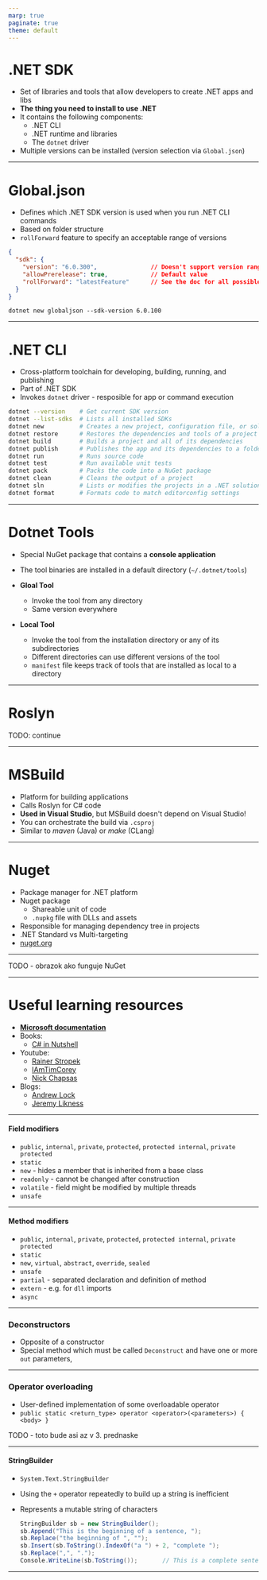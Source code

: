 ```yaml
---
marp: true
paginate: true
theme: default
---
```


# .NET SDK

- Set of libraries and tools that allow developers to create .NET apps and libs
- **The thing you need to install to use .NET**
- It contains the following components:
    - .NET CLI
    - .NET runtime and libraries
    - The `dotnet` driver
- Multiple versions can be installed (version selection via `Global.json`)

---

# Global.json

- Defines which .NET SDK version is used when you run .NET CLI commands
- Based on folder structure
- `rollForward` feature to specify an acceptable range of versions

```json
{
  "sdk": {
    "version": "6.0.300",               // Doesn't support version ranges (wildcards)
    "allowPrerelease": true,            // Default value
    "rollForward": "latestFeature"      // See the doc for all possible values
  }
}
```

`dotnet new globaljson --sdk-version 6.0.100`

---

# .NET CLI

- Cross-platform toolchain for developing, building, running, and publishing
- Part of .NET SDK
- Invokes `dotnet` driver - resposible for app or command execution

```bash
dotnet --version    # Get current SDK version
dotnet --list-sdks  # Lists all installed SDKs
dotnet new          # Creates a new project, configuration file, or solution
dotnet restore      # Restores the dependencies and tools of a project
dotnet build        # Builds a project and all of its dependencies
dotnet publish      # Publishes the app and its dependencies to a folder for deployment
dotnet run          # Runs source code
dotnet test         # Run available unit tests
dotnet pack         # Packs the code into a NuGet package
dotnet clean        # Cleans the output of a project
dotnet sln          # Lists or modifies the projects in a .NET solution file
dotnet format       # Formats code to match editorconfig settings
```

---

# Dotnet Tools

- Special NuGet package that contains a **console application**
- The tool binaries are installed in a default directory (`~/.dotnet/tools`)

- **Gloal Tool**
    - Invoke the tool from any directory
    - Same version everywhere

- **Local Tool**
    - Invoke the tool from the installation directory or any of its subdirectories
    - Different directories can use different versions of the tool
    - `manifest` file keeps track of tools that are installed as local to a directory

---

# Roslyn

TODO: continue

---

# MSBuild

- Platform for building applications
- Calls Roslyn for C# code
- **Used in Visual Studio**, but MSBuild doesn't depend on Visual Studio!
- You can orchestrate the build via `.csproj`
- Similar to _maven_ (Java) or _make_ (CLang)

---

# Nuget

- Package manager for .NET platform
- Nuget package
    - Shareable unit of code
    - `.nupkg` file with DLLs and assets
- Responsible for managing dependency tree in projects
- .NET Standard vs Multi-targeting
- [nuget.org](https://www.nuget.org/)

---

TODO - obrazok ako funguje NuGet

---

# Useful learning resources

- **[Microsoft documentation](https://learn.microsoft.com/en-us/docs/)**
- Books:
    - [C# in Nutshell](https://www.amazon.com/gp/product/1098121953?ie=UTF8&tag=cinanu-20&linkCode=as2&camp=1789&creative=9325&creativeASIN=1098121953)
- Youtube:
    - [Rainer Stropek](https://www.youtube.com/@rstropek)
    - [IAmTimCorey](https://www.youtube.com/@IAmTimCorey)
    - [Nick Chapsas](https://www.youtube.com/@nickchapsas)
- Blogs:
    - [Andrew Lock](https://andrewlock.net/)
    - [Jeremy Likness](https://blog.jeremylikness.com/blog)

---

#### Field modifiers

- `public`, `internal`, `private`, `protected`, `protected internal`, `private protected`
- `static`
- `new` - hides a member that is inherited from a base class
- `readonly` - cannot be changed after construction
- `volatile` - field might be modified by multiple threads
- `unsafe`

---

#### Method modifiers

- `public`, `internal`, `private`, `protected`, `protected internal`, `private protected`
- `static`
- `new`, `virtual`, `abstract`, `override`, `sealed`
- `unsafe`
- `partial` - separated declaration and definition of method
- `extern` - e.g. for `dll` imports
- `async`

---

### Deconstructors

- Opposite of a constructor
- Special method which must be called `Deconstruct` and have one or more `out` parameters,

---

### Operator overloading

- User-defined implementation of some overloadable operator
- `public static <return_type> operator <operator>(<parameters>) { <body> }`

TODO - toto bude asi az v 3. prednaske

---

#### StringBuilder

- `System.Text.StringBuilder`
- Using the `+` operator repeatedly to build up a string is inefficient
- Represents a mutable string of characters

    ```csharp
    StringBuilder sb = new StringBuilder();
    sb.Append("This is the beginning of a sentence, ");         
    sb.Replace("the beginning of ", "");
    sb.Insert(sb.ToString().IndexOf("a ") + 2, "complete ");
    sb.Replace(",", ".");
    Console.WriteLine(sb.ToString());       // This is a complete sentence
    ```

---